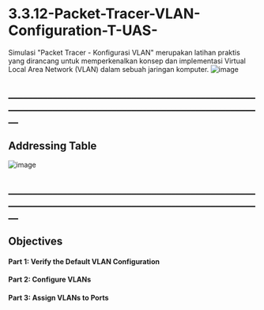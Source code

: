 # 3.3.12-Packet-Tracer-VLAN-Configuration-T-UAS-
Simulasi "Packet Tracer - Konfigurasi VLAN" merupakan latihan praktis yang dirancang untuk memperkenalkan konsep dan implementasi Virtual Local Area Network (VLAN) dalam sebuah jaringan komputer.
![image](https://github.com/firmansultoni/3.3.12-Packet-Tracer-VLAN-Configuration-T-UAS-/assets/113542409/1f82c371-4120-4ee6-b2f5-c8f319a0f99a)
## ______________________________________________________________________________________________________
## Addressing Table
![image](https://github.com/firmansultoni/3.3.12-Packet-Tracer-VLAN-Configuration-T-UAS-/assets/113542409/e1706f7a-164b-42fb-a10d-daff7672f74b)
## ______________________________________________________________________________________________________
## Objectives
#### Part 1: Verify the Default VLAN Configuration
#### Part 2: Configure VLANs
#### Part 3: Assign VLANs to Ports
